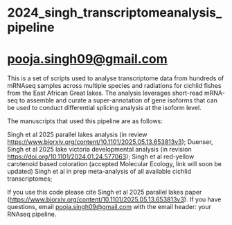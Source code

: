 # 2024_singh_transcriptomeanalysis_pipeline
# pooja.singh09@gmail.com

This is a set of scripts used to analyse transcriptome data from hundreds of mRNAseq samples across multiple species and radiations
for cichlid fishes from the East African Great lakes. The analysis leverages short-read mRNA-seq to assemble and curate a super-annotation
of gene isoforms that can be used to conduct differential splicing analysis at the isoform level.

The manuscripts that used this pipeline are as follows:

Singh et al 2025 parallel lakes analysis (in review https://www.biorxiv.org/content/10.1101/2025.05.13.653813v3);
Duenser, Singh et al 2025 lake victoria developmental analysis (in revision https://doi.org/10.1101/2024.01.24.577063);
Singh et al red-yellow carotenoid based coloration (accepted Molecular Ecology, link will soon be updated)
Singh et al in prep meta-analysis of all available cichlid transcriptomes;

If you use this code please cite Singh et al 2025 parallel lakes paper (https://www.biorxiv.org/content/10.1101/2025.05.13.653813v3).
If you have questions, email pooja.singh09@gmail.com with the email header: your RNAseq pipeline.

